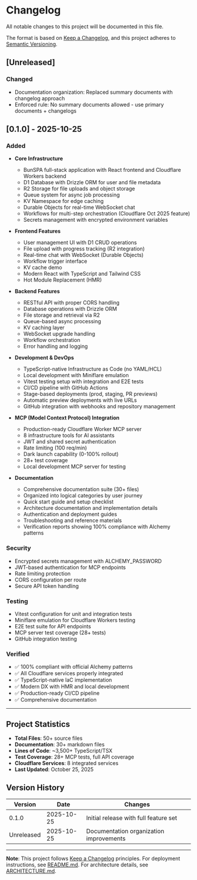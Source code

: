 # Changelog

All notable changes to this project will be documented in this file.

The format is based on [Keep a Changelog](https://keepachangelog.com/en/1.0.0/),
and this project adheres to [Semantic Versioning](https://semver.org/spec/v2.0.0.html).

## [Unreleased]

### Changed
- Documentation organization: Replaced summary documents with changelog approach
- Enforced rule: No summary documents allowed - use primary documents + changelogs

## [0.1.0] - 2025-10-25

### Added
- **Core Infrastructure**
  - BunSPA full-stack application with React frontend and Cloudflare Workers backend
  - D1 Database with Drizzle ORM for user and file metadata
  - R2 Storage for file uploads and object storage
  - Queue system for async job processing
  - KV Namespace for edge caching
  - Durable Objects for real-time WebSocket chat
  - Workflows for multi-step orchestration (Cloudflare Oct 2025 feature)
  - Secrets management with encrypted environment variables

- **Frontend Features**
  - User management UI with D1 CRUD operations
  - File upload with progress tracking (R2 integration)
  - Real-time chat with WebSocket (Durable Objects)
  - Workflow trigger interface
  - KV cache demo
  - Modern React with TypeScript and Tailwind CSS
  - Hot Module Replacement (HMR)

- **Backend Features**
  - RESTful API with proper CORS handling
  - Database operations with Drizzle ORM
  - File storage and retrieval via R2
  - Queue-based async processing
  - KV caching layer
  - WebSocket upgrade handling
  - Workflow orchestration
  - Error handling and logging

- **Development & DevOps**
  - TypeScript-native Infrastructure as Code (no YAML/HCL)
  - Local development with Miniflare emulation
  - Vitest testing setup with integration and E2E tests
  - CI/CD pipeline with GitHub Actions
  - Stage-based deployments (prod, staging, PR previews)
  - Automatic preview deployments with live URLs
  - GitHub integration with webhooks and repository management

- **MCP (Model Context Protocol) Integration**
  - Production-ready Cloudflare Worker MCP server
  - 8 infrastructure tools for AI assistants
  - JWT and shared secret authentication
  - Rate limiting (100 req/min)
  - Dark launch capability (0-100% rollout)
  - 28+ test coverage
  - Local development MCP server for testing

- **Documentation**
  - Comprehensive documentation suite (30+ files)
  - Organized into logical categories by user journey
  - Quick start guide and setup checklist
  - Architecture documentation and implementation details
  - Authentication and deployment guides
  - Troubleshooting and reference materials
  - Verification reports showing 100% compliance with Alchemy patterns

### Security
- Encrypted secrets management with ALCHEMY_PASSWORD
- JWT-based authentication for MCP endpoints
- Rate limiting protection
- CORS configuration per route
- Secure API token handling

### Testing
- Vitest configuration for unit and integration tests
- Miniflare emulation for Cloudflare Workers testing
- E2E test suite for API endpoints
- MCP server test coverage (28+ tests)
- GitHub integration testing

### Verified
- ✅ 100% compliant with official Alchemy patterns
- ✅ All Cloudflare services properly integrated
- ✅ TypeScript-native IaC implementation
- ✅ Modern DX with HMR and local development
- ✅ Production-ready CI/CD pipeline
- ✅ Comprehensive documentation

---

## Project Statistics

- **Total Files**: 50+ source files
- **Documentation**: 30+ markdown files
- **Lines of Code**: ~3,500+ TypeScript/TSX
- **Test Coverage**: 28+ MCP tests, full API coverage
- **Cloudflare Services**: 8 integrated services
- **Last Updated**: October 25, 2025

## Version History

| Version | Date | Changes |
|---------|------|---------|
| 0.1.0 | 2025-10-25 | Initial release with full feature set |
| Unreleased | 2025-10-25 | Documentation organization improvements |

---

**Note**: This project follows [Keep a Changelog](https://keepachangelog.com/) principles.
For deployment instructions, see [README.md](./README.md).
For architecture details, see [ARCHITECTURE.md](./ARCHITECTURE.md).

